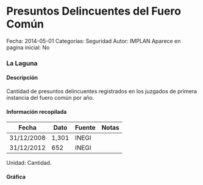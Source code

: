 Presuntos Delincuentes del Fuero Común
=====

Fecha: 2014-05-01
Categorías: Seguridad
Autor: IMPLAN
Aparece en pagina inicial: No

### La Laguna

#### Descripción

Cantidad de presuntos delincuentes registrados en los juzgados de primera instancia del fuero común por año.

<!-- break -->

#### Información recopilada

<table class="table table-hover table-bordered matriz">
  <thead>
    <tr><th>Fecha</th><th>Dato</th><th>Fuente</th><th>Notas</th></tr>
  </thead>
  <tbody>
    <tr><td class="centrado">31/12/2008</td><td class="derecha">1,301</td><td>INEGI</td><td></td></tr>
    <tr><td class="centrado">31/12/2012</td><td class="derecha">652</td><td>INEGI</td><td></td></tr>
  </tbody>
</table>

Unidad: Cantidad.

#### Gráfica

<div id="Morrisjfdblril" class="grafica"></div>
  <!-- JAVASCRIPT DE LA GRAFICA EN Morrisjfdblril -->
  <script>
  new Morris.Line({
    element: 'Morrisjfdblril',
    data: [
      { fecha: '2008-12-31', dato: 1301 },
      { fecha: '2012-12-31', dato: 652 }
    ],
    xkey: 'fecha',
    ykeys: ['dato'],
    labels: ['Dato'],
    lineColors: ['#FF5B02'],
    xLabelFormat: function(d) {
      return d.getDate()+'/'+(d.getMonth()+1)+'/'+d.getFullYear();
    },
    dateFormat: function (ts) {
      var d = new Date(ts);
      return d.getDate() + '/' + (d.getMonth() + 1) + '/' + d.getFullYear();
    }
  });
  </script>
